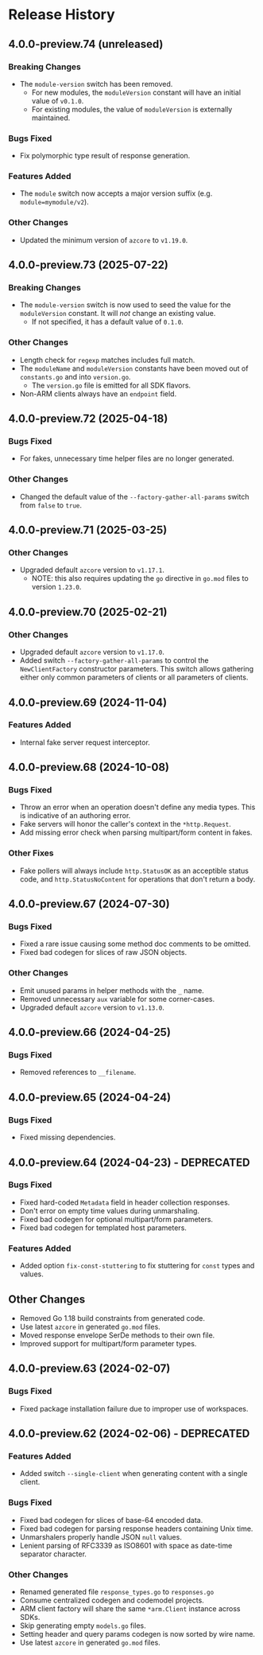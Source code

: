 # Release History

## 4.0.0-preview.74 (unreleased)

### Breaking Changes

* The `module-version` switch has been removed.
  * For new modules, the `moduleVersion` constant will have an initial value of `v0.1.0`.
  * For existing modules, the value of `moduleVersion` is externally maintained.

### Bugs Fixed

* Fix polymorphic type result of response generation.

### Features Added

* The `module` switch now accepts a major version suffix (e.g. `module=mymodule/v2`).

### Other Changes

* Updated the minimum version of `azcore` to `v1.19.0`.

## 4.0.0-preview.73 (2025-07-22)

### Breaking Changes

* The `module-version` switch is now used to seed the value for the `moduleVersion` constant. It will _not_ change an existing value.
  * If not specified, it has a default value of `0.1.0`.

### Other Changes

* Length check for `regexp` matches includes full match.
* The `moduleName` and `moduleVersion` constants have been moved out of `constants.go` and into `version.go`.
  * The `version.go` file is emitted for all SDK flavors.
* Non-ARM clients always have an `endpoint` field.

## 4.0.0-preview.72 (2025-04-18)

### Bugs Fixed

* For fakes, unnecessary time helper files are no longer generated.

### Other Changes

* Changed the default value of the `--factory-gather-all-params` switch from `false` to `true`.

## 4.0.0-preview.71 (2025-03-25)

### Other Changes

* Upgraded default `azcore` version to `v1.17.1`.
  * NOTE: this also requires updating the `go` directive in `go.mod` files to version `1.23.0`.

## 4.0.0-preview.70 (2025-02-21)

### Other Changes

* Upgraded default `azcore` version to `v1.17.0`.
* Added switch `--factory-gather-all-params` to control the `NewClientFactory` constructor parameters. This switch allows gathering either only common parameters of clients or all parameters of clients.

## 4.0.0-preview.69 (2024-11-04)

### Features Added

* Internal fake server request interceptor.

## 4.0.0-preview.68 (2024-10-08)

### Bugs Fixed

* Throw an error when an operation doesn't define any media types. This is indicative of an authoring error.
* Fake servers will honor the caller's context in the `*http.Request`.
* Add missing error check when parsing multipart/form content in fakes.

### Other Fixes

* Fake pollers will always include `http.StatusOK` as an acceptible status code, and `http.StatusNoContent` for operations that don't return a body.

## 4.0.0-preview.67 (2024-07-30)

### Bugs Fixed

* Fixed a rare issue causing some method doc comments to be omitted.
* Fixed bad codegen for slices of raw JSON objects.

### Other Changes

* Emit unused params in helper methods with the `_` name.
* Removed unnecessary `aux` variable for some corner-cases.
* Upgraded default `azcore` version to `v1.13.0`.

## 4.0.0-preview.66 (2024-04-25)

### Bugs Fixed

* Removed references to `__filename`.

## 4.0.0-preview.65 (2024-04-24)

### Bugs Fixed

* Fixed missing dependencies.

## 4.0.0-preview.64 (2024-04-23) - DEPRECATED

### Bugs Fixed

* Fixed hard-coded `Metadata` field in header collection responses.
* Don't error on empty time values during unmarshaling.
* Fixed bad codegen for optional multipart/form parameters.
* Fixed bad codegen for templated host parameters.

### Features Added

* Added option `fix-const-stuttering` to fix stuttering for `const` types and values.

## Other Changes

* Removed Go 1.18 build constraints from generated code.
* Use latest `azcore` in generated `go.mod` files.
* Moved response envelope SerDe methods to their own file.
* Improved support for multipart/form parameter types.

## 4.0.0-preview.63 (2024-02-07)

### Bugs Fixed

* Fixed package installation failure due to improper use of workspaces.

## 4.0.0-preview.62 (2024-02-06) - DEPRECATED

### Features Added

* Added switch `--single-client` when generating content with a single client.

### Bugs Fixed

* Fixed bad codegen for slices of base-64 encoded data.
* Fixed bad codegen for parsing response headers containing Unix time.
* Unmarshalers properly handle JSON `null` values.
* Lenient parsing of RFC3339 as ISO8601 with space as date-time separator character.

### Other Changes

* Renamed generated file `response_types.go` to `responses.go`
* Consume centralized codegen and codemodel projects.
* ARM client factory will share the same `*arm.Client` instance across SDKs.
* Skip generating empty `models.go` files.
* Setting header and query params codegen is now sorted by wire name.
* Use latest `azcore` in generated `go.mod` files.

